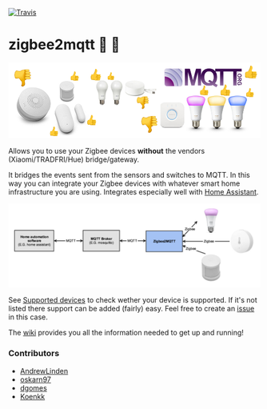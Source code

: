 [![Travis](https://img.shields.io/travis/Koenkk/zigbee2mqtt.svg)](https://api.travis-ci.org/Koenkk/zigbee2mqtt.svg)

# zigbee2mqtt :bridge_at_night: :honeybee:
![Thumbs up or down?](header.png)

Allows you to use your Zigbee devices **without** the vendors (Xiaomi/TRADFRI/Hue) bridge/gateway.

It bridges the events sent from the sensors and switches to MQTT. In this way you can integrate your Zigbee devices with whatever smart home infrastructure you are using. Integrates especially well with [Home Assistant](https://www.home-assistant.io/).

![Architecture](architecture.png)

See [Supported devices](https://github.com/Koenkk/zigbee2mqtt/wiki/Supported-devices) to check wether your device is supported. If it's not listed there support can be added (fairly) easy. Feel free to create an [issue](https://github.com/Koenkk/zigbee2mqtt/issues) in this case.

The [wiki](https://github.com/Koenkk/zigbee2mqtt/wiki) provides you all the information needed to get up and running!

### Contributors
* [AndrewLinden](https://github.com/AndrewLinden)
* [oskarn97](https://github.com/oskarn97)
* [dgomes](https://github.com/dgomes)
* [Koenkk](https://github.com/Koenk)

